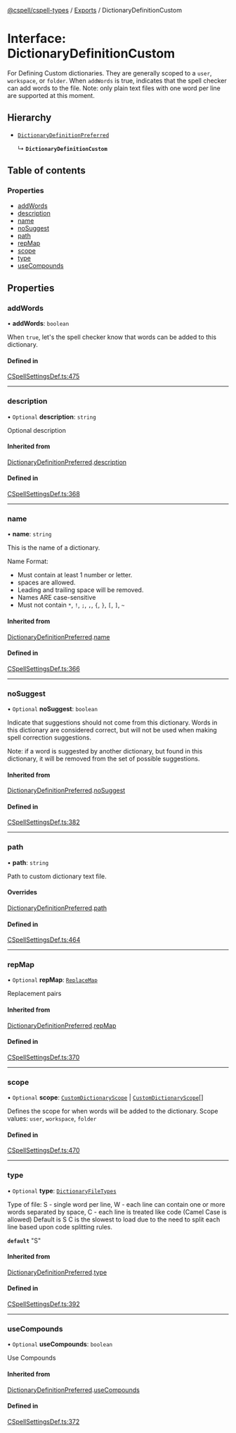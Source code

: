 [@cspell/cspell-types](../README.md) / [Exports](../modules.md) / DictionaryDefinitionCustom

# Interface: DictionaryDefinitionCustom

For Defining Custom dictionaries. They are generally scoped to a
`user`, `workspace`, or `folder`.
When `addWords` is true, indicates that the spell checker can add words
to the file.
Note: only plain text files with one word per line are supported at this moment.

## Hierarchy

- [`DictionaryDefinitionPreferred`](DictionaryDefinitionPreferred.md)

  ↳ **`DictionaryDefinitionCustom`**

## Table of contents

### Properties

- [addWords](DictionaryDefinitionCustom.md#addwords)
- [description](DictionaryDefinitionCustom.md#description)
- [name](DictionaryDefinitionCustom.md#name)
- [noSuggest](DictionaryDefinitionCustom.md#nosuggest)
- [path](DictionaryDefinitionCustom.md#path)
- [repMap](DictionaryDefinitionCustom.md#repmap)
- [scope](DictionaryDefinitionCustom.md#scope)
- [type](DictionaryDefinitionCustom.md#type)
- [useCompounds](DictionaryDefinitionCustom.md#usecompounds)

## Properties

### addWords

• **addWords**: `boolean`

When `true`, let's the spell checker know that words can be added to this dictionary.

#### Defined in

[CSpellSettingsDef.ts:475](https://github.com/streetsidesoftware/cspell/blob/34586d56/packages/cspell-types/src/CSpellSettingsDef.ts#L475)

___

### description

• `Optional` **description**: `string`

Optional description

#### Inherited from

[DictionaryDefinitionPreferred](DictionaryDefinitionPreferred.md).[description](DictionaryDefinitionPreferred.md#description)

#### Defined in

[CSpellSettingsDef.ts:368](https://github.com/streetsidesoftware/cspell/blob/34586d56/packages/cspell-types/src/CSpellSettingsDef.ts#L368)

___

### name

• **name**: `string`

This is the name of a dictionary.

Name Format:
- Must contain at least 1 number or letter.
- spaces are allowed.
- Leading and trailing space will be removed.
- Names ARE case-sensitive
- Must not contain `*`, `!`, `;`, `,`, `{`, `}`, `[`, `]`, `~`

#### Inherited from

[DictionaryDefinitionPreferred](DictionaryDefinitionPreferred.md).[name](DictionaryDefinitionPreferred.md#name)

#### Defined in

[CSpellSettingsDef.ts:366](https://github.com/streetsidesoftware/cspell/blob/34586d56/packages/cspell-types/src/CSpellSettingsDef.ts#L366)

___

### noSuggest

• `Optional` **noSuggest**: `boolean`

Indicate that suggestions should not come from this dictionary.
Words in this dictionary are considered correct, but will not be
used when making spell correction suggestions.

Note: if a word is suggested by another dictionary, but found in
this dictionary, it will be removed from the set of
possible suggestions.

#### Inherited from

[DictionaryDefinitionPreferred](DictionaryDefinitionPreferred.md).[noSuggest](DictionaryDefinitionPreferred.md#nosuggest)

#### Defined in

[CSpellSettingsDef.ts:382](https://github.com/streetsidesoftware/cspell/blob/34586d56/packages/cspell-types/src/CSpellSettingsDef.ts#L382)

___

### path

• **path**: `string`

Path to custom dictionary text file.

#### Overrides

[DictionaryDefinitionPreferred](DictionaryDefinitionPreferred.md).[path](DictionaryDefinitionPreferred.md#path)

#### Defined in

[CSpellSettingsDef.ts:464](https://github.com/streetsidesoftware/cspell/blob/34586d56/packages/cspell-types/src/CSpellSettingsDef.ts#L464)

___

### repMap

• `Optional` **repMap**: [`ReplaceMap`](../modules.md#replacemap)

Replacement pairs

#### Inherited from

[DictionaryDefinitionPreferred](DictionaryDefinitionPreferred.md).[repMap](DictionaryDefinitionPreferred.md#repmap)

#### Defined in

[CSpellSettingsDef.ts:370](https://github.com/streetsidesoftware/cspell/blob/34586d56/packages/cspell-types/src/CSpellSettingsDef.ts#L370)

___

### scope

• `Optional` **scope**: [`CustomDictionaryScope`](../modules.md#customdictionaryscope) \| [`CustomDictionaryScope`](../modules.md#customdictionaryscope)[]

Defines the scope for when words will be added to the dictionary.
Scope values: `user`, `workspace`, `folder`

#### Defined in

[CSpellSettingsDef.ts:470](https://github.com/streetsidesoftware/cspell/blob/34586d56/packages/cspell-types/src/CSpellSettingsDef.ts#L470)

___

### type

• `Optional` **type**: [`DictionaryFileTypes`](../modules.md#dictionaryfiletypes)

Type of file:
S - single word per line,
W - each line can contain one or more words separated by space,
C - each line is treated like code (Camel Case is allowed)
Default is S
C is the slowest to load due to the need to split each line based upon code splitting rules.

**`default`** "S"

#### Inherited from

[DictionaryDefinitionPreferred](DictionaryDefinitionPreferred.md).[type](DictionaryDefinitionPreferred.md#type)

#### Defined in

[CSpellSettingsDef.ts:392](https://github.com/streetsidesoftware/cspell/blob/34586d56/packages/cspell-types/src/CSpellSettingsDef.ts#L392)

___

### useCompounds

• `Optional` **useCompounds**: `boolean`

Use Compounds

#### Inherited from

[DictionaryDefinitionPreferred](DictionaryDefinitionPreferred.md).[useCompounds](DictionaryDefinitionPreferred.md#usecompounds)

#### Defined in

[CSpellSettingsDef.ts:372](https://github.com/streetsidesoftware/cspell/blob/34586d56/packages/cspell-types/src/CSpellSettingsDef.ts#L372)
